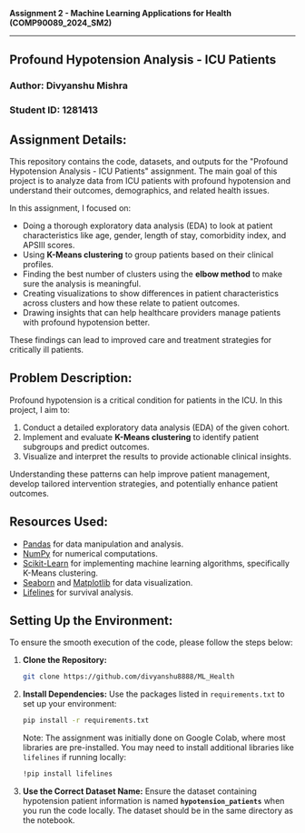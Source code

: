 **Assignment 2 - Machine Learning Applications for Health (COMP90089_2024_SM2)**

---

## Profound Hypotension Analysis - ICU Patients

### Author: Divyanshu Mishra  
### Student ID: 1281413

## Assignment Details:
This repository contains the code, datasets, and outputs for the "Profound Hypotension Analysis - ICU Patients" assignment. The main goal of this project is to analyze data from ICU patients with profound hypotension and understand their outcomes, demographics, and related health issues.

In this assignment, I focused on:

- Doing a thorough exploratory data analysis (EDA) to look at patient characteristics like age, gender, length of stay, comorbidity index, and APSIII scores.
- Using **K-Means clustering** to group patients based on their clinical profiles.
- Finding the best number of clusters using the **elbow method** to make sure the analysis is meaningful.
- Creating visualizations to show differences in patient characteristics across clusters and how these relate to patient outcomes.
- Drawing insights that can help healthcare providers manage patients with profound hypotension better.

These findings can lead to improved care and treatment strategies for critically ill patients.

## Problem Description:
Profound hypotension is a critical condition for patients in the ICU. In this project, I aim to:

1. Conduct a detailed exploratory data analysis (EDA) of the given cohort.
2. Implement and evaluate **K-Means clustering** to identify patient subgroups and predict outcomes.
3. Visualize and interpret the results to provide actionable clinical insights.

Understanding these patterns can help improve patient management, develop tailored intervention strategies, and potentially enhance patient outcomes.

## Resources Used:
- [Pandas](https://pandas.pydata.org/) for data manipulation and analysis.
- [NumPy](https://numpy.org/) for numerical computations.
- [Scikit-Learn](https://scikit-learn.org/stable/) for implementing machine learning algorithms, specifically K-Means clustering.
- [Seaborn](https://seaborn.pydata.org/) and [Matplotlib](https://matplotlib.org/) for data visualization.
- [Lifelines](https://lifelines.readthedocs.io/en/latest/) for survival analysis.

## Setting Up the Environment:
To ensure the smooth execution of the code, please follow the steps below:

1. **Clone the Repository:**
   ```bash
   git clone https://github.com/divyanshu8888/ML_Health
   ```

2. **Install Dependencies:**
   Use the packages listed in `requirements.txt` to set up your environment:
   ```bash
   pip install -r requirements.txt
   ```

   Note: The assignment was initially done on Google Colab, where most libraries are pre-installed. You may need to install additional libraries like `lifelines` if running locally:
   ```bash
   !pip install lifelines
   ```

3. **Use the Correct Dataset Name:**
   Ensure the dataset containing hypotension patient information is named **`hypotension_patients`** when you run the code locally. The dataset should be in the same directory as the notebook.
